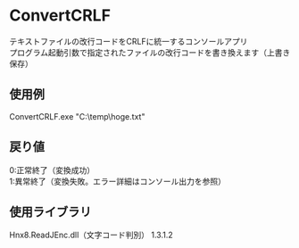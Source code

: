 # ConvertCRLF
テキストファイルの改行コードをCRLFに統一するコンソールアプリ  
プログラム起動引数で指定されたファイルの改行コードを書き換えます（上書き保存）

## 使用例

ConvertCRLF.exe "C:\temp\hoge.txt"

## 戻り値

0:正常終了（変換成功）  
1:異常終了（変換失敗。エラー詳細はコンソール出力を参照）

## 使用ライブラリ
Hnx8.ReadJEnc.dll（文字コード判別） 1.3.1.2
